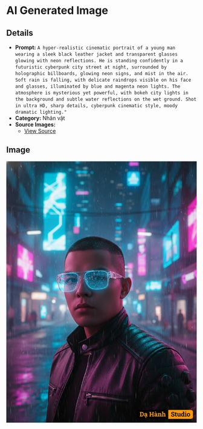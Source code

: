 # AI Generated Image

## Details
- **Prompt:** `A hyper-realistic cinematic portrait of a young man wearing a sleek black leather jacket and transparent glasses glowing with neon reflections. He is standing confidently in a futuristic cyberpunk city street at night, surrounded by holographic billboards, glowing neon signs, and mist in the air. Soft rain is falling, with delicate raindrops visible on his face and glasses, illuminated by blue and magenta neon lights. The atmosphere is mysterious yet powerful, with bokeh city lights in the background and subtle water reflections on the wet ground. Shot in ultra HD, sharp details, cyberpunk cinematic style, moody dramatic lighting."`
- **Category:** Nhân vật
- **Source Images:**
  - [View Source](https://raw.githubusercontent.com/lenzcomvth/ImageLibrary/main/Male.png)

## Image
![AI Generated Image](./image-2025-10-06T21-29-22-395Z-27jsb.png)
